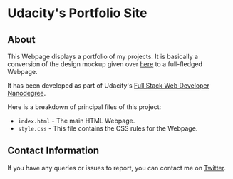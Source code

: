 # Udacity's Portfolio Site
## About
This Webpage displays a portfolio of my projects. It is basically a conversion of the design mockup given over [here](https://d17h27t6h515a5.cloudfront.net/topher/2017/November/5a136147_design-mockup-portfolio/design-mockup-portfolio.pdf) to a full-fledged Webpage. 

It has been developed as part of Udacity's [Full Stack Web Developer Nanodegree](https://in.udacity.com/course/full-stack-web-developer-nanodegree--nd004).

Here is a breakdown of principal files of this project:

  - `index.html` - The main HTML Webpage.
  - `style.css` - This file contains the CSS rules for the Webpage.

## Contact Information
If you have any queries or issues to report, you can contact me on [Twitter](https://twitter.com/harshsahu97/).
